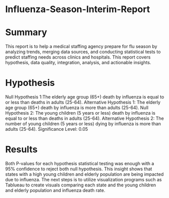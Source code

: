 # Influenza-Season-Interim-Report
# Summary
This report is to help a medical staffing agency prepare for flu season by analyzing trends, merging data sources, and conducting statistical tests to predict staffing needs across clinics and hospitals. This report covers hypothesis, data quality, integration, analysis, and actionable insights.
# Hypothesis
Null Hypothesis 1:The elderly age group (65+) death by influenza is equal to or less than  deaths in adults (25-64).
Alternative Hypothesis 1: The elderly age group (65+) death by influenza is more than adults (25-64).
Null Hypothesis 2: The young children (5 years or less) death by influenza is equal to or less than  deaths in adults (25-64).
Alternative Hypothesis 2: The number of young children (5 years or less) dying by influenza is more than adults (25-64).
Significance Level: 0.05
# Results
Both P-values for each hypothesis statistical testing was enough with a 95% confidence to reject both null hypothesis. This insight shows that states with a high young children and elderly population are being impacted due to influenza. The next steps is to utilize visualization programs such as Tablueau to create visuals comparing each state and the young children and elderly population and influenza death rate.
